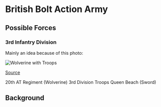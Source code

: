 # British Bolt Action Army

## Possible Forces

### 3rd Infantry Division

Mainly an idea because of this photo:

![Wolverine with Troops](https://upload.wikimedia.org/wikipedia/commons/5/55/D-day_-_British_Forces_during_the_Invasion_of_Normandy,_6th_June_1944_B5088.jpg)

[Source](http://www.iwm.org.uk/collections/item/object/205201949)

20th AT Regiment (Wolverine)
3rd Division Troops 
Queen Beach (Sword)

## Background

